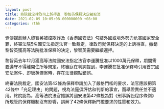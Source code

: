 ```yaml
---
layout: post
title: 終院裁定律政司上訴得直　黎智英保釋決定被取消
date: 2021-02-09 10:05:08.000000000 +08:00
categories: rthk
---
```


壹傳媒創辦人黎智英被控欺詐及《香港國安法》勾結外國或境外勢力危害國家安全罪，終審法院5名國安法指定法官一致裁定，律政司就保釋決定的上訴得直，撤銷黎智英獲高等法院批准保釋的決定，黎智英需要繼續還押。

黎智英去年12月獲高等法院國安法指定法官李運騰批准以1000萬元保釋，期間需要遵守不得離開住所等規定。終審庭在判詞提到，李運騰在批准保釋時引用首宗國安法案件、即唐英傑案時，存在法律觀點錯誤。

終審法院裁定，國安法第42條為保釋申請加入了嚴格門檻的要求，法官應該把第42條中「充足理由」的問題，視為法庭須評估和判斷的事宜，而舉證責任並不適用。終院認為，高等法院法官錯誤將國安法第42條視為對《刑事訴訟程序條例》所規管的保釋機制沒有影響，誤解了42條保釋新門檻要求的性質和效力。
